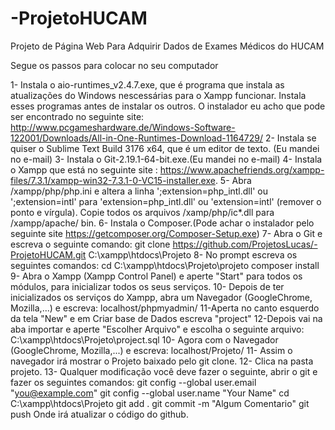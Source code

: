 ﻿# -ProjetoHUCAM
Projeto de Página Web Para Adquirir Dados de Exames Médicos do HUCAM

Segue os passos para colocar no seu computador 

1- Instala o aio-runtimes_v2.4.7.exe, que é programa que instala as atualizações do Windows nescessárias para o Xampp funcionar. Instala esses programas antes de instalar os outros. O instalador eu acho que pode ser encontrado no seguinte site: http://www.pcgameshardware.de/Windows-Software-122001/Downloads/All-in-One-Runtimes-Download-1164729/
2- Instala se quiser o Sublime Text Build 3176 x64, que é um editor de texto. (Eu mandei no e-mail)
3- Instala o Git-2.19.1-64-bit.exe.(Eu mandei no e-mail)
4- Instala o Xampp que está no seguinte site : https://www.apachefriends.org/xampp-files/7.3.1/xampp-win32-7.3.1-0-VC15-installer.exe.
5- Abra /xampp/php/php.ini e altera a linha ';extension=php_intl.dll' ou ';extension=intl'  para 'extension=php_intl.dll' ou 'extension=intl' (remover o ponto e vírgula). Copie todos os arquivos /xamp/php/ic*.dll para /xampp/apache/ bin.
6- Instala o Composer.(Pode achar o instalador pelo seguinte site https://getcomposer.org/Composer-Setup.exe)
7- Abra o Git e escreva o seguinte comando: git clone https://github.com/ProjetosLucas/-ProjetoHUCAM.git C:\xampp\htdocs\Projeto
8- No prompt escreva os seguintes comandos: 
	cd C:\xampp\htdocs\Projeto\projeto
	composer install 
9- Abra o Xampp (Xampp Control Panel) e aperte "Start" para todos os módulos, para inicializar todos os seus serviços.
10- Depois de ter inicializados os serviços do Xampp, abra um Navegador (GoogleChrome, Mozilla,...) e escreva: localhost/phpmyadmin/
11-Aperta no canto esquerdo da tela "New" e em Criar base de Dados escreva "project"
12-Depois vai na aba importar e aperte "Escolher Arquivo" e escolha o seguinte arquivo: C:\xampp\htdocs\Projeto\project.sql
10- Agora com o Navegador (GoogleChrome, Mozilla,...) e escreva: localhost/Projeto/
11- Assim o navegador irá mostrar o Projeto baixado pelo git clone.
12- Clica na pasta projeto.
13- Qualquer modificação você deve fazer o seguinte, abrir o git e fazer os seguintes comandos:
	git config --global user.email "you@example.com"
  	git config --global user.name "Your Name"
	cd C:\xampp\htdocs\Projeto
	git add .
	git commit -m "Algum Comentario"
	git push
Onde irá atualizar o código do github.
